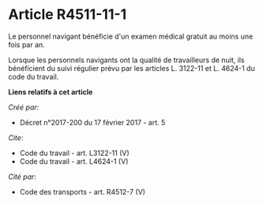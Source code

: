 # Article R4511-11-1

Le personnel navigant bénéficie d'un examen médical gratuit au moins une fois par an. 

Lorsque les personnels navigants ont la qualité de travailleurs de nuit, ils bénéficient du suivi régulier prévu par les
articles L. 3122-11 et L. 4624-1 du code du travail.

**Liens relatifs à cet article**

_Créé par_:

  - Décret n°2017-200 du 17 février 2017 - art. 5

_Cite_:

  - Code du travail - art. L3122-11 (V)
  - Code du travail - art. L4624-1 (V)

_Cité par_:

  - Code des transports - art. R4512-7 (V)
